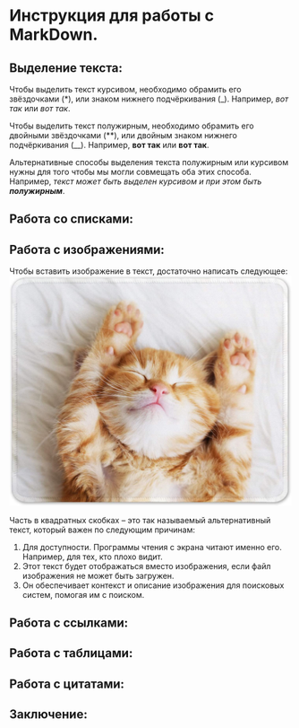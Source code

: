 # Инструкция для работы с MarkDown.

## Выделение текста:

Чтобы выделить текст курсивом, необходимо обрамить его звёздочками (*), или знаком нижнего подчёркивания (_). Например, *вот так* или _вот так_.

Чтобы выделить текст полужирным, необходимо обрамить его двойными звёздочками (**), или двойным знаком нижнего подчёркивания (__). Например, **вот так** или __вот так__.

Альтернативные способы выделения текста полужирным или курсивом нужны для того чтобы мы могли совмещать оба этих способа. Например, _текст может быть выделен курсивом и при этом быть **полужирным**_.

## Работа со списками:

## Работа с изображениями:

Чтобы вставить изображение в текст, достаточно написать следующее:
![Этот текст будет отображаться вместо изображения, если изображение вдруг не загрузится](The_name_of_the_file_from_which_the_image_is_added.jpg)

Часть в квадратных скобках – это так называемый альтернативный текст, который важен по следующим причинам:
1. Для доступности. Программы чтения с экрана читают именно его. Например, для тех, кто плохо видит.
2. Этот текст будет отображаться вместо изображения, если файл изображения не может быть загружен.
3. Он обеспечивает контекст и описание изображения для поисковых систем, помогая им с поиском.

## Работа с ссылками:

## Работа с таблицами:

## Работа с цитатами:

## Заключение: